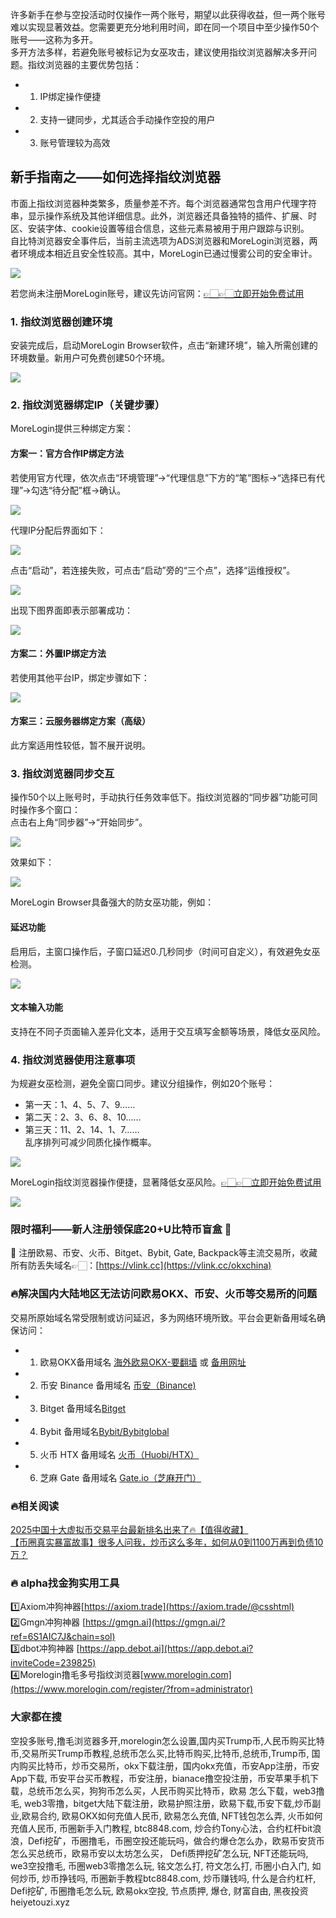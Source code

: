 许多新手在参与空投活动时仅操作一两个账号，期望以此获得收益，但一两个账号难以实现显著效益。您需要更充分地利用时间，即在同一个项目中至少操作50个账号——这称为多开。  
多开方法多样，若避免账号被标记为女巫攻击，建议使用指纹浏览器解决多开问题。指纹浏览器的主要优势包括：  

- 1. IP绑定操作便捷  
- 2. 支持一键同步，尤其适合手动操作空投的用户  
- 3. 账号管理较为高效  

## 新手指南之——如何选择指纹浏览器  
市面上指纹浏览器种类繁多，质量参差不齐。每个浏览器通常包含用户代理字符串，显示操作系统及其他详细信息。此外，浏览器还具备独特的插件、扩展、时区、安装字体、cookie设置等组合信息，这些元素易被用于用户跟踪与识别。  
自比特浏览器安全事件后，当前主流选项为ADS浏览器和MoreLogin浏览器，两者环境成本相近且安全性较高。其中，MoreLogin已通过慢雾公司的安全审计。  

[![](https://307e939.webp.li/20250423101724282.png)](https://btc8848.com/top-10-exchanges)  

若您尚未注册MoreLogin账号，建议先访问官网：[👉🏻👉🏻立即开始免费试用](https://www.morelogin.com/register/?from=administrator)  

### 1. 指纹浏览器创建环境  
安装完成后，启动MoreLogin Browser软件，点击“新建环境”，输入所需创建的环境数量。新用户可免费创建50个环境。  

[![](https://307e939.webp.li/20250423101819052.png)](https://btc8848.com/top-10-exchanges)  

### 2. 指纹浏览器绑定IP（关键步骤）  
MoreLogin提供三种绑定方案：  

#### 方案一：官方合作IP绑定方法  
若使用官方代理，依次点击“环境管理”→“代理信息”下方的“笔”图标→“选择已有代理”→勾选“待分配”框→确认。  

[![](https://307e939.webp.li/20250423101911559.png)](https://btc8848.com/top-10-exchanges)  

代理IP分配后界面如下：  

[![](https://307e939.webp.li/20250423101933757.png)](https://btc8848.com/top-10-exchanges)  

点击“启动”，若连接失败，可点击“启动”旁的“三个点”，选择“运维授权”。  

[![](https://307e939.webp.li/20250423102011139.png)](https://btc8848.com/top-10-exchanges)  

出现下图界面即表示部署成功：  

[![](https://307e939.webp.li/20250423102100387.png)](https://btc8848.com/top-10-exchanges)  

#### 方案二：外置IP绑定方法  
若使用其他平台IP，绑定步骤如下：  

[![](https://307e939.webp.li/20250423102234261.png)](https://btc8848.com/top-10-exchanges)  

#### 方案三：云服务器绑定方案（高级）  
此方案适用性较低，暂不展开说明。  

### 3. 指纹浏览器同步交互  
操作50个以上账号时，手动执行任务效率低下。指纹浏览器的“同步器”功能可同时操作多个窗口：  
点击右上角“同步器”→“开始同步”。  

[![](https://307e939.webp.li/20250423102333799.png)](https://btc8848.com/top-10-exchanges)  

效果如下：  

[![](https://307e939.webp.li/20250423103222667.png)](https://btc8848.com/top-10-exchanges)  

MoreLogin Browser具备强大的防女巫功能，例如：  

#### 延迟功能  
启用后，主窗口操作后，子窗口延迟0.几秒同步（时间可自定义），有效避免女巫检测。  

[![](https://307e939.webp.li/20250423103316629.png)](https://btc8848.com/top-10-exchanges)  

#### 文本输入功能  
支持在不同子页面输入差异化文本，适用于交互填写金额等场景，降低女巫风险。  

### 4. 指纹浏览器使用注意事项  
为规避女巫检测，避免全窗口同步。建议分组操作，例如20个账号：  
- 第一天：1、4、5、7、9……  
- 第二天：2、3、6、8、10……  
- 第三天：11、2、14、1、7……  
乱序排列可减少同质化操作概率。  

[![](https://307e939.webp.li/20250423103409852.png)](https://btc8848.com/top-10-exchanges)  

MoreLogin指纹浏览器操作便捷，显著降低女巫风险。[👉🏻👉🏻立即开始免费试用](https://www.morelogin.com/register/?from=administrator)  

[![](https://307e939.webp.li/20250423103520643.png)](https://btc8848.com/top-10-exchanges)  

### 限时福利——新人注册领保底20+U比特币盲盒 🎁  
🎁 注册欧易、币安、火币、Bitget、Bybit, Gate, Backpack等主流交易所，收藏所有防丢失域名👉🏻：[https://vlink.cc](https://vlink.cc/okxchina)  

### 🔥解决国内大陆地区无法访问欧易OKX、币安、火币等交易所的问题  
交易所原始域名常受限制或访问延迟，多为网络环境所致。平台会更新备用域名确保访问：  

- 1. 欧易OKX备用域名 [海外欧易OKX-要翻墙](https://www.okx.com/join/18639032) 或 [备用网址](https://www.oucnyi.net/zh-hans/join/18639032)  
- 2. 币安 Binance 备用域名 [币安（Binance)](https://accounts.binance.com/zh-CN/register?ref=36457687)  
- 3. Bitget 备用域名[Bitget](https://www.bitget.com/zh-CN/referral/register?from=referral&clacCode=VRNEYUTR)  
- 4. Bybit 备用域名[Bybit/Bybitglobal](https://www.bybitglobal.com/zh-MY/invite/?ref=VMKORMM)  
- 5. 火币 HTX 备用域名 [火币（Huobi/HTX）](https://www.htx.com/invite/zh-cn/1f?invite_code=whf45223)  
- 6. 芝麻 Gate 备用域名 [Gate.io（芝麻开门）](https://www.gate.io/zh/signup?ref_type=103&ref=A1ERAQ)  

### 🔥相关阅读  
[2025中国十大虚拟币交易平台最新排名出来了🔥【值得收藏】](https://btc8848.com/top-10-exchanges/)  
[【币圈真实暴富故事】很多人问我，炒币这么多年，如何从0到1100万再到负债10万？](https://heiyetouzi.xyz/biquanstory001/)  

### 🔥 alpha找金狗实用工具  
1️⃣Axiom冲狗神器[https://axiom.trade](https://axiom.trade/@csshtml)  
2️⃣Gmgn冲狗神器 [https://gmgn.ai](https://gmgn.ai/?ref=6S1AIC7J&chain=sol)  
3️⃣dbot冲狗神器 [https://app.debot.ai](https://app.debot.ai?inviteCode=239825)  
4️⃣Morelogin撸毛多号指纹浏览器[www.morelogin.com](https://www.morelogin.com/register/?from=administrator)  

### 大家都在搜  
空投多账号,撸毛浏览器多开,morelogin怎么设置,国内买Trump币,人民币购买比特币,交易所买Trump币教程,总统币怎么买,比特币购买,比特币,总统币,Trump币, 国内购买比特币，炒币交易所，okx下载注册，国内okx充值，币安App注册，币安App下载, 币安平台买币教程，币安注册，bianace撸空投注册，币安苹果手机下载，总统币怎么买，狗狗币怎么买，人民币购买比特币，欧易 怎么下载，web3撸毛, web3零撸，bitget大陆下载注册，欧易护照注册，欧易下载,币安下载,炒币副业,欧易合约, 欧易OKX如何充值人民币, 欧易怎么充值, NFT钱包怎么弄, 火币如何充值人民币, 币圈新手入门教程, btc8848.com, 炒合约Tony心法，合约杠杆bit浪浪，Defi挖矿，币圈撸毛，币圈空投还能玩吗，做合约爆仓怎么办，欧易币安货币怎么买总统币，欧易币安以太坊怎么买， Defi质押挖矿怎么玩, NFT还能玩吗, we3空投撸毛, 币圈web3零撸怎么玩, 铭文怎么打, 符文怎么打, 币圈小白入门, 如何炒币, 炒币挣钱吗, 币圈新手教程btc8848.com, 炒币赚钱吗, 什么是合约杠杆, Defi挖矿, 币圈撸毛怎么玩, 欧易okx空投, 节点质押, 爆仓, 财富自由, 黑夜投资heiyetouzi.xyz